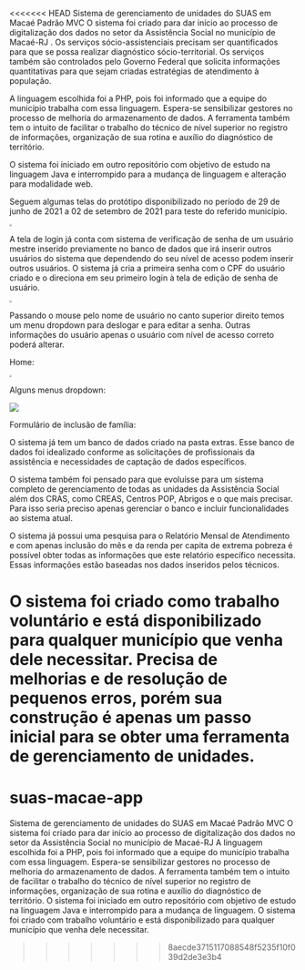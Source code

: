 <<<<<<< HEAD
Sistema de gerenciamento de unidades do SUAS em Macaé Padrão MVC O sistema foi criado para dar início ao processo de digitalização dos dados no setor da Assistência Social no município de Macaé-RJ . Os serviços sócio-assistenciais precisam ser quantificados para que se possa realizar diagnóstico sócio-territorial. Os serviços também são controlados pelo Governo Federal que solicita informações quantitativas para que sejam criadas estratégias de atendimento à população.

A linguagem escolhida foi a PHP, pois foi informado que a equipe do município trabalha com essa linguagem. Espera-se sensibilizar gestores no processo de melhoria do armazenamento de dados. A ferramenta também tem o intuito de facilitar o trabalho do técnico de nível superior no registro de informações, organização de sua rotina e auxílio do diagnóstico de território. 

O sistema foi iniciado em outro repositório com objetivo de estudo na linguagem Java e interrompido para a mudança de linguagem e alteração para modalidade web. 



Seguem algumas telas do protótipo disponibilizado no período de 29 de junho de 2021 a 02 de setembro de 2021 para teste do referido município.

<img src="suas-macae-app/public/assets/images/tela_login_cras.png" style="zoom:25%;" />

A tela de login já conta com sistema de verificação de senha de um usuário mestre inserido previamente no banco de dados que irá inserir outros usuários do sistema que dependendo do seu nível de acesso podem inserir outros usuários. O sistema já cria a primeira senha com o CPF do usuário criado e o direciona em seu primeiro login à tela de edição de senha de usuário.

<img src="D:\PROJETOS\CRAS\public\assets\images\editar_usuario.png" style="zoom:25%;" />

Passando o mouse pelo nome de usuário no canto superior direito temos um menu dropdown para deslogar e para editar a senha. Outras informações do usuário apenas o usuário com nível de acesso correto poderá alterar.

Home:

<img src="D:\PROJETOS\CRAS\public\assets\images\home.png" style="zoom:25%;" />

Alguns menus dropdown:

![](D:\PROJETOS\CRAS\public\assets\images\familia_dropdown.png)

Formulário de inclusão de família:



O sistema já tem um banco de dados criado na pasta extras. Esse banco de dados foi idealizado conforme as solicitações de profissionais da assistência e necessidades de captação de dados específicos.

O sistema também foi pensado para que evoluísse para um sistema completo de gerenciamento de todas as unidades da Assistência Social além dos CRAS, como CREAS, Centros POP, Abrigos e o que mais precisar. Para isso seria preciso apenas gerenciar o banco e incluir funcionalidades ao sistema atual. 

O sistema já possui uma pesquisa para o Relatório Mensal de Atendimento e com apenas inclusão do mês e da renda per capita de extrema pobreza é possível obter todas as informações que este relatório específico necessita. Essas informações estão baseadas nos dados inseridos pelos técnicos.

O sistema foi criado como trabalho voluntário e está disponibilizado para qualquer município que venha dele necessitar. Precisa de melhorias e de resolução de pequenos erros, porém sua construção é apenas um passo inicial para se obter uma ferramenta de gerenciamento de unidades.
=======
# suas-macae-app
Sistema de gerenciamento de unidades do SUAS em Macaé Padrão MVC 
O sistema foi criado para dar início ao processo de digitalização dos dados no setor da Assistência Social no município de Macaé-RJ 
A linguagem escolhida foi a PHP, pois foi informado que a equipe do município trabalha com essa linguagem. 
Espera-se sensibilizar gestores no processo de melhoria do armazenamento de dados. 
A ferramenta também tem o intuito de facilitar o trabalho do técnico de nível superior no registro de informações, 
organização de sua rotina e auxílio do diagnóstico de território. O sistema foi iniciado em outro repositório 
com objetivo de estudo na linguagem Java e interrompido para a mudança de linguagem. 
O sistema foi criado com trabalho voluntário e está disponibilizado para qualquer município que venha dele necessitar.
>>>>>>> 8aecde3715117088548f5235f10f039d2de3e3b4
